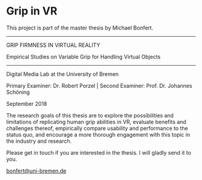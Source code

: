# Grip in VR
This project is part of the master thesis by Michael Bonfert.

________________________________________________________________

GRIP FIRMNESS IN VIRTUAL REALITY

Empirical Studies on Variable Grip for Handling Virtual Objects
________________________________________________________________

Digital Media Lab at the University of Bremen

Primary Examiner:	Dr. Robert Porzel | Second Examiner: 	Prof. Dr. Johannes Schöning 

September 2018

The research goals of this thesis are to explore the possibilities and limitations of
replicating human grip abilities in VR, evaluate benefits and challenges thereof,
empirically compare usability and performance to the status quo, and encourage a more
thorough engagement with this topic in the industry and research.

Please get in touch if you are interested in the thesis. I will gladly send it to you.

bonfert@uni-bremen.de
